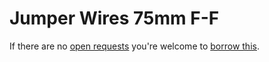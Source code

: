 # Jumper Wires 75mm F-F
If there are no [open requests](../../../../issues?q=is%3Aissue+is%3Aopen+%22Jumper+Wires+75mm+F-F%22) you're welcome to [borrow this](../../../../issues/new?title=Borrow+request+for+Jumper+Wires+75mm+F-F&body=1+piece+of+%5Bthis%5D%28..%2Fblob%2Fmain%2F.%2FParts%2FWires%2FJumper_Wires_75mm_F-F.md%29+for+~2+weeks.).